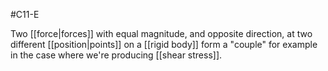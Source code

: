 #C11-E 

Two [[force|forces]] with equal magnitude, and opposite direction, at two different [[position|points]] on a [[rigid body]] form a "couple" for example in the case where we're producing [[shear stress]].